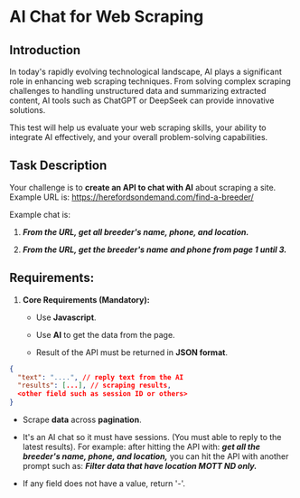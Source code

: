 # AI Chat for Web Scraping

## Introduction

In today's rapidly evolving technological landscape, AI plays a significant role in enhancing web scraping techniques. From solving complex scraping challenges to handling unstructured data and summarizing extracted content, AI tools such as ChatGPT or DeepSeek can provide innovative solutions.

This test will help us evaluate your web scraping skills, your ability to integrate AI effectively, and your overall problem-solving capabilities.

## Task Description

Your challenge is to **create an API to chat with AI** about scraping a site. Example URL is: https://herefordsondemand.com/find-a-breeder/

Example chat is:

1. **_From the URL, get all breeder's name, phone, and location._**

2. **_From the URL, get the breeder's name and phone from page 1 until 3._**

## Requirements:

1. **Core Requirements (Mandatory):**

   - Use **Javascript**.

   - Use **AI** to get the data from the page.

   - Result of the API must be returned in **JSON format**.

```json
{
  "text": "....", // reply text from the AI
  "results": [...], // scraping results,
  <other field such as session ID or others>
}
```

- Scrape **data** across **pagination**.

- It's an AI chat so it must have sessions. (You must able to reply to the latest results). For example: after hitting the API with: **_get all the_** **_breeder's name, phone, and location,_** you can hit the API with another prompt such as: **_Filter data that have location MOTT ND only._**

- If any field does not have a value, return '-'.
